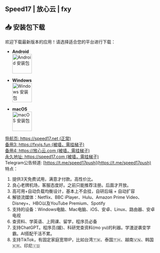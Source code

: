 ## Speed17 | 放心云 | fxy
## 📥 安装包下载

欢迎下载最新版本的应用！请选择适合您的平台进行下载：


- **Android**  
  <a href="https://github.com/abcskjowjeoj/Speed17/releases/download/v20250412/Fxy-android-latest.apk">
    <img src="https://images.icon-icons.com/836/PNG/512/Android_icon-icons.com_66772.png" width="64" alt="Android 安装包"/>
  </a>

- **Windows**  
  <a href="https://github.com/abcskjowjeoj/Speed17/releases/download/v20250412/Fxy-windows-amd64-setup-latest.exe">
    <img src="https://images.icon-icons.com/836/PNG/512/Windows_Phone_icon-icons.com_66782.png" width="64" alt="Windows 安装包"/>
  </a>

- **macOS**  
  <a href="https://github.com/abcskjowjeoj/Speed17/releases/download/v20250412/Fxy-macos-arm64-latest.dmg">
    <img src="https://icon-icons.com/icon/mac-apple-osx-desktop-software-hardware/59289" width="64" alt="macOS 安装包"/>
  </a>


[导航页: https://speed17.net (正常)](https://speed17.net)  
[备用3: https://fxyjs.fun (被墙，需挂梯子)](https://fxyjs.fun/#/register?code=SXFYb4gE)  
[备用4: https://放心云.com (被墙，需挂梯子)](https://放心云.com/#/register?code=SXFYb4gE)  
[永久地址: https://speed17.com (被墙，需挂梯子)](https://speed17.com/#/register?code=SXFYb4gE)  
Telegram公告频道: [https://t.me/speed17push](https://t.me/speed17push)  
特点：
1. 提供3天免费试用，满意才付款。高性价比。
2. 良心老牌机场，客服态度好。之前只能推荐注册。后面才开放。
3. 高可用+自动负载均衡设计，基本上不会挂，自研后端 + 自动扩容
4. 解锁流媒体：Netflix、BBC iPlayer、Hulu、Amazon Prime Video、Disney+、HBO以及YouTube Premium、Spotify
5. 支持的设备：Windows电脑、Mac电脑、iOS、安卓、Linux、路由器、安卓电视 
6. 查资料、学英语、上网课、留学，程序员必备 
7. 支持ChatGPT。程序员(媛)、科研党查资料(mo yu)的利器。学渣逆袭变学霸。AI搭配干活不累。
8. 支持TikTok，有固定家庭宽带IP，比如台湾🇹🇼、泰国🇹🇭、越南🇻🇳、韩国🇰🇷、印尼🇮🇩
